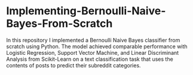 # Implementing-Bernoulli-Naive-Bayes-From-Scratch

In this repository I implemented a Bernoulli Naive Bayes classifier from scratch using Python. The model achieved comparable performance with Logistic Regression, Support Vector Machine, and Linear Discriminant Analysis from Scikit-Learn on a text classification task that uses the contents of posts to predict their subreddit categories. 
